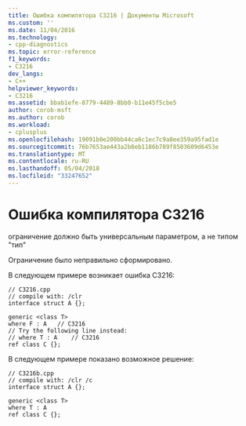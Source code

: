 ```yaml
---
title: Ошибка компилятора C3216 | Документы Microsoft
ms.custom: ''
ms.date: 11/04/2016
ms.technology:
- cpp-diagnostics
ms.topic: error-reference
f1_keywords:
- C3216
dev_langs:
- C++
helpviewer_keywords:
- C3216
ms.assetid: bbab1efe-8779-4489-8bb0-b11e45f5cbe5
author: corob-msft
ms.author: corob
ms.workload:
- cplusplus
ms.openlocfilehash: 19091b0e200bb44ca6c1ec7c9a8ee359a95fad1e
ms.sourcegitcommit: 76b7653ae443a2b8eb1186b789f8503609d6453e
ms.translationtype: MT
ms.contentlocale: ru-RU
ms.lasthandoff: 05/04/2018
ms.locfileid: "33247652"
---
```

# <a name="compiler-error-c3216"></a>Ошибка компилятора C3216
ограничение должно быть универсальным параметром, а не типом "тип"  
  
 Ограничение было неправильно сформировано.  
  
 В следующем примере возникает ошибка C3216:  
  
```  
// C3216.cpp  
// compile with: /clr  
interface struct A {};  
  
generic <class T>  
where F : A   // C3216  
// Try the following line instead:  
// where T : A    // C3216  
ref class C {};  
```  
  
 В следующем примере показано возможное решение:  
  
```  
// C3216b.cpp  
// compile with: /clr /c  
interface struct A {};  
  
generic <class T>  
where T : A  
ref class C {};  
```